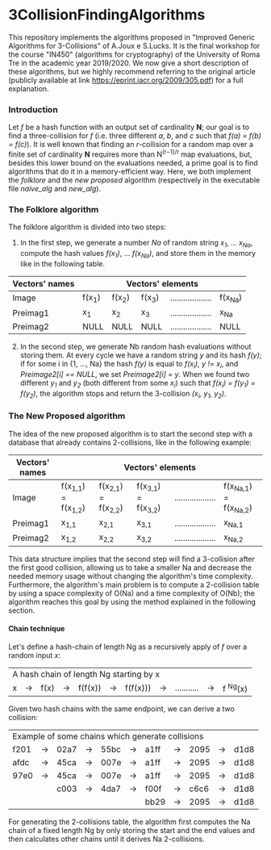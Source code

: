 # 3CollisionFindingAlgorithms
This repository implements the algorithms proposed in "Improved Generic Algorithms for 3-Collisions" of A.Joux e S.Lucks.
It is the final workshop for the course "IN450" (algorithms for cryptography) of the University of Roma Tre in the academic year 2019/2020.
We now give a short description of these algorithms, but we highly recommend referring to the original article (publicly available at link https://eprint.iacr.org/2009/305.pdf)
for a full explanation.

### Introduction
Let *f* be a hash function with an output set of cardinality **N**; our goal is to find a three-collision for *f* (i.e. three different *a*, *b*, and *c* such that *f(a) = f(b) = f(c)*).
It is well known that finding an *r*-collision for a random map over a finite set of cardinality **N** requires more than N<sup>(r−1)/r</sup> map evaluations, but, besides this lower bound on the evaluations needed, a prime goal is to find algorithms that do it in a memory-efficient way.
Here, we both implement the *folklore* and the *new proposed* algorithm (respectively in the executable file *naive_alg* and *new_alg*).

### The Folklore algorithm
The folklore algorithm is divided into two steps:
1. In the first step, we generate a number *Na* of random string *x<sub>1</sub>*, ... *x<sub>Na</sub>*, compute the hash values *f(x<sub>1</sub>)*, ... *f(x<sub>Na</sub>)*, and store them in the memory like in the following table.

<table>
<thead>
  <tr>
    <th>Vectors' names</th>
    <th colspan="5"> Vectors' elements</th>
  </tr>
</thead>
<tbody>
  <tr>
    <td>Image</td>
    <td>f(x<sub>1</sub>)</td>
    <td>f(x<sub>2</sub>)</td>
    <td>f(x<sub>3</sub>)</td>
    <td>...................</td>
    <td>f(x<sub>Na</sub>)</td>
  </tr>
  <tr>
    <td>Preimag1<br></td>
    <td>x<sub>1</sub></td>
    <td>x<sub>2</sub></td>
    <td>x<sub>3</sub></td>
    <td>...................</td>
    <td>x<sub>Na</sub></td>
  </tr>
  <tr>
    <td>Preimag2<br></td>
    <td>NULL<br></td>
    <td>NULL</td>
    <td>NULL</td>
    <td>...................</td>
    <td>NULL</td>
  </tr>
</tbody>
</table>

2. In the second step, we generate Nb random hash evaluations without storing them. At every cycle we have a random string *y* and its hash *f(y)*; if for some i in {1, ..., Na} the hash *f(y)* is equal to *f(x<sub>i</sub>)*, *y != x<sub>i</sub>*, and *Preimage2[i] == NULL*, we set *Preimage2[i] = y*. When we found two different *y<sub>1</sub>* and *y<sub>2</sub>* (both different from some *x<sub>i</sub>*) such that *f(x<sub>i</sub>) = f(y<sub>1</sub>) = f(y<sub>2</sub>)*, the algorithm stops and return the 3-collision *(x<sub>i</sub>, y<sub>1</sub>, y<sub>2</sub>)*.

### The New Proposed algorithm
The idea of the new proposed algorithm is to start the second step with a database that already contains 2-collisions, like in the following example:

<table>
<thead>
  <tr>
    <th>Vectors' names</th>
    <th colspan="5"> Vectors' elements</th>
  </tr>
</thead>
<tbody>
  <tr>
    <td>Image</td>
    <td>f(x<sub>1,1</sub>) = f(x<sub>1,2</sub>)</td>
    <td>f(x<sub>2,1</sub>) = f(x<sub>2,2</sub>)</td>
    <td>f(x<sub>3,1</sub>) = f(x<sub>3,2</sub>)</td>
    <td>...................</td>
    <td>f(x<sub>Na,1</sub>) = f(x<sub>Na,2</sub>)</td>
  </tr>
  <tr>
    <td>Preimag1<br></td>
    <td>x<sub>1,1</sub></td>
    <td>x<sub>2,1</sub></td>
    <td>x<sub>3,1</sub></td>
    <td>...................</td>
    <td>x<sub>Na,1</sub></td>
  </tr>
  <tr>
    <td>Preimag2<br></td>
    <td>x<sub>1,2</sub></td>
    <td>x<sub>2,2</sub></td>
    <td>x<sub>3,2</sub></td>
    <td>...................</td>
    <td>x<sub>Na,2</sub></td>
  </tr>
</tbody>
</table>

This data structure implies that the second step will find a 3-collision after the first good collision, allowing us to take a smaller Na and decrease the needed memory usage without changing the algorithm's time complexity.
Furthermore, the algorithm's main problem is to compute a 2-collision table by using a space complexity of O(Na) and a time complexity of O(Nb); the algorithm reaches this goal by using the method explained in the following section.

#### Chain technique
Let's define a hash-chain of length Ng as a recursively apply of *f* over a random input *x*:

<table>
<tbody>
  <tr>
    <td colspan="11">A hash chain of length Ng starting by x</td>
  </tr>
  <tr>
    <td>x</td>
    <td>&#8594;</td>
    <td>f(x)</td>
    <td>&#8594;</td>
    <td>f(f(x))</td>
    <td>&#8594;</td>
    <td>f(f(x)))</td>
    <td>&#8594;</td>
    <td>...........</td>
    <td>&#8594;</td>
    <td>f <sup>Ng</sup>(x)</td>
  </tr>
</tbody>
</table>

Given two hash chains with the same endpoint, we can derive a two collision:

<table>
<tbody>
  <tr>
    <td colspan="11">Example of some chains which generate collisions</td>
  </tr>
  <tr>
    <td>f201</td>
    <td>&#8594;</td>
    <td>02a7</td>
    <td>&#8594;</td>
    <td>55bc</td>
    <td>&#8594;</td>
    <td>a1ff</td>
    <td>&#8594;</td>
    <td>2095</td>
    <td>&#8594;</td>
    <td>d1d8</td>
  </tr>
  <tr>
    <td>afdc</td>
    <td>&#8594;</td>
    <td>45ca</td>
    <td>&#8594;</td>
    <td>007e</td>
    <td>&#8594;</td>
    <td>a1ff</td>
    <td>&#8594;</td>
    <td>2095</td>
    <td>&#8594;</td>
    <td>d1d8</td>
  </tr>
  <tr>
    <td>97e0</td>
    <td>&#8594;</td>
    <td>45ca</td>
    <td>&#8594;</td>
    <td>007e</td>
    <td>&#8594;</td>
    <td>a1ff</td>
    <td>&#8594;</td>
    <td>2095</td>
    <td>&#8594;</td>
    <td>d1d8</td>
  </tr>
  <tr>
    <td></td>
    <td></td>
    <td>c003</td>
    <td>&#8594;</td>
    <td>4da7</td>
    <td>&#8594;</td>
    <td>f00f</td>
    <td>&#8594;</td>
    <td>c6c6</td>
    <td>&#8594;</td>
    <td>d1d8</td>
  </tr>
  <tr>
    <td></td>
    <td></td>
    <td></td>
    <td></td>
    <td></td>
    <td></td>
    <td>bb29</td>
    <td>&#8594;</td>
    <td>2095</td>
    <td>&#8594;</td>
    <td>d1d8</td>
  </tr>
</tbody>
</table>


For generating the 2-collisions table, the algorithm first computes the Na chain of a fixed length Ng by only storing the start and the end values and then calculates other chains until it derives Na 2-collisions.
